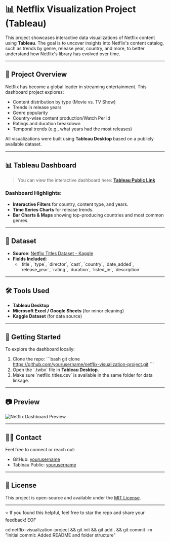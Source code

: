 # 📊 Netflix Visualization Project (Tableau)

This project showcases interactive data visualizations of Netflix content using **Tableau**. The goal is to uncover insights into Netflix's content catalog, such as trends by genre, release year, country, and more, to better understand how Netflix's library has evolved over time.

---

## 📌 Project Overview

Netflix has become a global leader in streaming entertainment. This dashboard project explores:

- Content distribution by type (Movie vs. TV Show)
- Trends in release years
- Genre popularity
- Country-wise content production/Watch Per Id
- Ratings and duration breakdown
- Temporal trends (e.g., what years had the most releases)

All visualizations were built using **Tableau Desktop** based on a publicly available dataset.

---

## 📊 Tableau Dashboard

> You can view the interactive dashboard here: [**Tableau Public Link**](https://public.tableau.com/app/profile/yourusername/viz/netflix_dashboard)


### Dashboard Highlights:
- **Interactive Filters** for country, content type, and years.
- **Time Series Charts** for release trends.
- **Bar Charts & Maps** showing top-producing countries and most common genres.

---

## 🧾 Dataset

- **Source**: [Netflix Titles Dataset - Kaggle](https://www.kaggle.com/datasets/shivamb/netflix-shows)
- **Fields Included**:
  - \`title\`, \`type\`, \`director\`, \`cast\`, \`country\`, \`date_added\`, \`release_year\`, \`rating\`, \`duration\`, \`listed_in\`, \`description\`

---

## 🛠 Tools Used

- **Tableau Desktop**
- **Microsoft Excel / Google Sheets** (for minor cleaning)
- **Kaggle Dataset** (for data source)

---

## 🚀 Getting Started

To explore the dashboard locally:
1. Clone the repo:
   \`\`\`bash
   git clone https://github.com/yourusername/netflix-visualization-project.git
   \`\`\`
2. Open the \`.twbx\` file in **Tableau Desktop**.
3. Make sure \`netflix_titles.csv\` is available in the same folder for data linkage.

---

## 📷 Preview

![Netflix Dashboard Preview](images/dashboard_screenshots.png)

---

## 🙋‍♂️ Contact

Feel free to connect or reach out:
- GitHub: [yourusername](https://github.com/yourusername)
- Tableau Public: [yourusername](https://public.tableau.com/app/profile/yourusername)

---

## 📄 License

This project is open-source and available under the [MIT License](LICENSE).

---

⭐ If you found this helpful, feel free to star the repo and share your feedback!
EOF

cd netflix-visualization-project && git init && git add . && git commit -m "Initial commit: Added README and folder structure"
